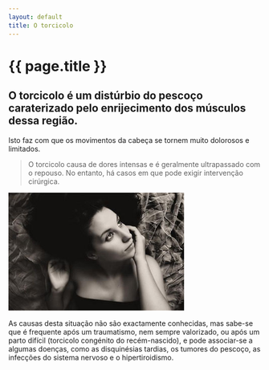 ```yaml
---
layout: default
title: O torcicolo
---
```


# {{ page.title }}

## O torcicolo é um distúrbio do pescoço caraterizado pelo enrijecimento dos músculos dessa região.

Isto faz com que os movimentos da cabeça se tornem muito dolorosos e limitados.

>O torcicolo causa de dores intensas e é geralmente ultrapassado com o repouso. No entanto, há casos em que pode exigir intervenção cirúrgica.

![Torcicolo](/assets/torcicolo.jpg "Torcicolo")

As causas desta situação não são exactamente conhecidas, mas sabe-se que é frequente após um traumatismo, nem sempre valorizado, ou após um parto difícil (torcicolo congénito do recém-nascido), e pode associar-se a algumas doenças, como as disquinésias tardias, os tumores do pescoço, as infecções do sistema nervoso e o hipertiroidismo.
